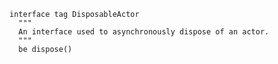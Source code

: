 ```````pony-full-source
interface tag DisposableActor
  """
  An interface used to asynchronously dispose of an actor.
  """
  be dispose()

```````